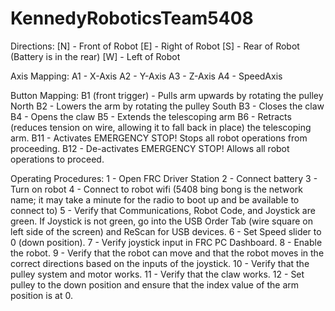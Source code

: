 # KennedyRoboticsTeam5408

Directions:
[N] - Front of Robot
[E] - Right of Robot
[S] - Rear of Robot (Battery is in the rear)
[W] - Left of Robot

Axis Mapping:
A1 - X-Axis
A2 - Y-Axis
A3 - Z-Axis
A4 - SpeedAxis

Button Mapping:
B1 (front trigger) - Pulls arm upwards by rotating the pulley North
B2 - Lowers the arm by rotating the pulley South
B3 - Closes the claw
B4 - Opens the claw
B5 - Extends the telescoping arm
B6 - Retracts (reduces tension on wire, allowing it to fall back in place) the telescoping arm.
B11 - Activates EMERGENCY STOP! Stops all robot operations from proceeding.
B12 - De-activates EMERGENCY STOP! Allows all robot operations to proceed.

Operating Procedures:
1 - Open FRC Driver Station
2 - Connect battery
3 - Turn on robot
4 - Connect to robot wifi (5408 bing bong is the network name; it may take a minute for the radio to boot up and be available to connect to)
5 - Verify that Communications, Robot Code, and Joystick are green. If Joystick is not green, go into the USB Order Tab (wire square on left side of the screen) and ReScan for USB devices.
6 - Set Speed slider to 0 (down position).
7 - Verify joystick input in FRC PC Dashboard.
8 - Enable the robot.
9 - Verify that the robot can move and that the robot moves in the correct directions based on the inputs of the joystick.
10 - Verify that the pulley system and motor works.
11 - Verify that the claw works.
12 - Set pulley to the down position and ensure that the index value of the arm position is at 0.
